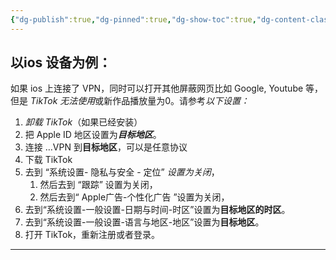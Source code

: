 ```yaml
---
{"dg-publish":true,"dg-pinned":true,"dg-show-toc":true,"dg-content-classes":true,"dg-note-icon":true,"tags":["dg-publish"],"sticker":"emoji//1f469-200d-1f4bb","permalink":"/Tik Tok/疑难杂症/初期/TikTok 无法使用或新作品播放量为0？/","pinned":true,"contentClasses":"","dgShowToc":true,"dgPassFrontmatter":true,"noteIcon":true,"updated":"2024-11-03T20:55:47.592+08:00"}
---
```




 <h2 class="H1_Underline">以ios 设备为例：</h2>

如果 ios 上连接了 VPN，同时可以打开其他屏蔽网页比如 Google, Youtube 等，但是 <dfn data-info="拔出国内运营商提供的SIM卡通常是基本要求，或者也可以插入一张国外的SIM废卡（无流量无话费），用来提供国外身份信息，这对于运营相关可能会更好（此时国内运营商提供的SIM卡，可拔，也可不拔）">TikTok 无法使用</dfn>或新作品播放量为0。请参考<dfn data-info="需要 iOS 版本为 17 以上，其他版本可能不适用">以下设置：</dfn>

1. <dfn data-info="目的是清除之前软件记录的关于你是中国人的信息">卸载 TikTok</dfn>（如果已经安装）
2. 把 Apple ID 地区设置为<dfn data-info="目标地区：指代你希望 TikTok 显示的地区（比如美国 TikTok）。它要求跟你的 Apple ID, 手机地区，以及 VPN 连接的区域一致。">**目标地区**</dfn>。
3. 连接 …VPN 到**目标地区**，可以是任意协议
4. 下载 TikTok
5. 去到 “系统设置- 隐私与安全 - 定位” <dfn data-info="仅关闭Tik Tok的定位权限也行，或者可以不关闭任何定位，可以正常使用但可能会有风险">设置为关闭</dfn>，
	1. 然后去到 “跟踪” 设置为关闭，
	2. 然后去到“ Apple广告-个性化广告 ”设置为关闭，
6. 去到“系统设置-一般设置-日期与时间-时区”设置为**目标地区的时区**。
7. 去到“系统设置-一般设置-语言与地区-地区”设置为**目标地区**。
8. 打开 TikTok，重新注册或者登录。

---

